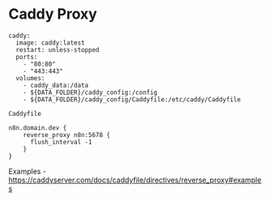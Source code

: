 # Caddy Proxy

```
caddy:
  image: caddy:latest
  restart: unless-stopped
  ports:
    - "80:80"
    - "443:443"
  volumes:
    - caddy_data:/data
    - ${DATA_FOLDER}/caddy_config:/config
    - ${DATA_FOLDER}/caddy_config/Caddyfile:/etc/caddy/Caddyfile
```

`Caddyfile`
```
n8n.domain.dev {
    reverse_proxy n8n:5678 {
      flush_interval -1
    }
}
```

Examples - https://caddyserver.com/docs/caddyfile/directives/reverse_proxy#examples
